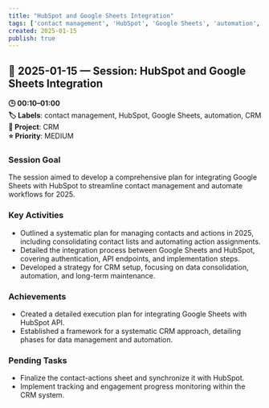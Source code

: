 ```yaml
---
title: "HubSpot and Google Sheets Integration"
tags: ['contact management', 'HubSpot', 'Google Sheets', 'automation', 'CRM']
created: 2025-01-15
publish: true
---
```


## 📅 2025-01-15 — Session: HubSpot and Google Sheets Integration

**🕒 00:10–01:00**  
**🏷️ Labels**: contact management, HubSpot, Google Sheets, automation, CRM  
**📂 Project**: CRM  
**⭐ Priority**: MEDIUM  


### Session Goal
The session aimed to develop a comprehensive plan for integrating Google Sheets with HubSpot to streamline contact management and automate workflows for 2025.

### Key Activities
- Outlined a systematic plan for managing contacts and actions in 2025, including consolidating contact lists and automating action assignments.
- Detailed the integration process between Google Sheets and HubSpot, covering authentication, API endpoints, and implementation steps.
- Developed a strategy for CRM setup, focusing on data consolidation, automation, and long-term maintenance.

### Achievements
- Created a detailed execution plan for integrating Google Sheets with HubSpot API.
- Established a framework for a systematic CRM approach, detailing phases for data management and automation.

### Pending Tasks
- Finalize the contact-actions sheet and synchronize it with HubSpot.
- Implement tracking and engagement progress monitoring within the CRM system.
